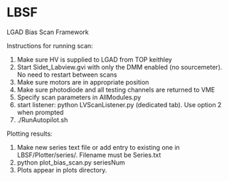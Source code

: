 # LBSF
LGAD Bias Scan Framework

Instructions for running scan:

1) Make sure HV is supplied to LGAD from TOP keithley
2) Start Sidet_Labview.gvi with only the DMM enabled (no sourcemeter). No need to restart between scans
3) Make sure motors are in appropriate position
4) Make sure photodiode and all testing channels are returned to VME
5) Specify scan parameters in AllModules.py
6) start listener: python LVScanListener.py (dedicated tab). Use option 2 when prompted
7) ./RunAutopilot.sh


Plotting results:
1) Make new series text file or add entry to existing one in LBSF/Plotter/series/. Filename must be Series<seriesNum>.txt
2) python plot_bias_scan.py seriesNum
3) Plots appear in plots directory.
